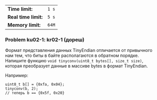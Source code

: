 |                      |       |
|----------------------|-------|
| **Time limit:**      | `1 s` |
| **Real time limit:** | `5 s` |
| **Memory limit:**    | `64M` |


### Problem ku02-1: kr02-1 (дореш)

Формат представления данных TinyEndian отличается от привычного нам тем, что биты в байте
располагаются в обратном порядке. Напишите функцию `void tinyconv(uint8_t bytes[], size_t size)`,
которая преобразует данные в массиве bytes в формат TinyEndian.

Например:

    
    
    uint8_t b[] = {0xfa, 0x04};
    tinyconv(b, 2);
    // теперь b == {0x5f, 0x20}

